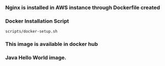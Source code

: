 ### Nginx is installed in AWS instance through Dockerfile created 

### Docker Installation Script 
`scripts/docker-setup.sh`

### This image is available in docker hub 

### Java Hello World image.  




